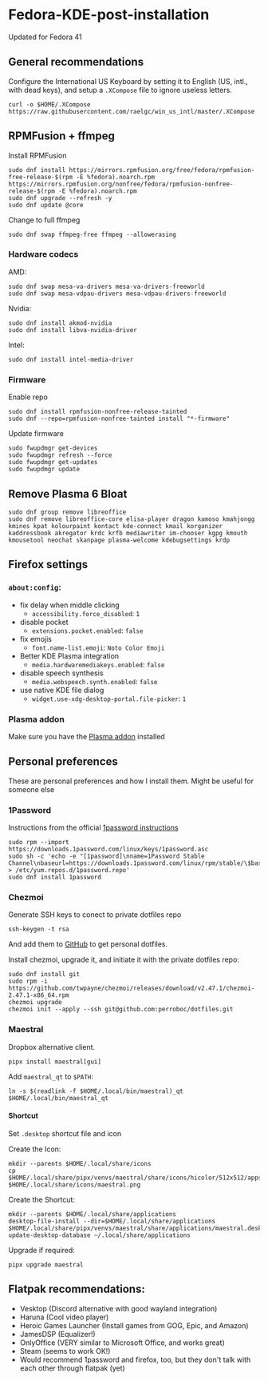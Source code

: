 # Fedora-KDE-post-installation

Updated for Fedora 41

## General recommendations

Configure the International US Keyboard by setting it to English (US, intl., with dead keys), and setup a `.XCompose` file to ignore useless letters.

```
curl -o $HOME/.XCompose https://raw.githubusercontent.com/raelgc/win_us_intl/master/.XCompose
```

## RPMFusion + ffmpeg

Install RPMFusion
```
sudo dnf install https://mirrors.rpmfusion.org/free/fedora/rpmfusion-free-release-$(rpm -E %fedora).noarch.rpm https://mirrors.rpmfusion.org/nonfree/fedora/rpmfusion-nonfree-release-$(rpm -E %fedora).noarch.rpm
sudo dnf upgrade --refresh -y
sudo dnf update @core
```

Change to full ffmpeg

```
sudo dnf swap ffmpeg-free ffmpeg --allowerasing
```

### Hardware codecs
AMD:
```
sudo dnf swap mesa-va-drivers mesa-va-drivers-freeworld
sudo dnf swap mesa-vdpau-drivers mesa-vdpau-drivers-freeworld
```

Nvidia:
```
sudo dnf install akmod-nvidia
sudo dnf install libva-nvidia-driver
```

Intel:
```
sudo dnf install intel-media-driver
```

### Firmware
Enable repo
```
sudo dnf install rpmfusion-nonfree-release-tainted
sudo dnf --repo=rpmfusion-nonfree-tainted install "*-firmware"
```

Update firmware
```
sudo fwupdmgr get-devices
sudo fwupdmgr refresh --force
sudo fwupdmgr get-updates
sudo fwupdmgr update
```

## Remove Plasma 6 Bloat

```
sudo dnf group remove libreoffice
sudo dnf remove libreoffice-core elisa-player dragon kamoso kmahjongg kmines kpat kolourpaint kontact kde-connect kmail korganizer kaddressbook akregator krdc krfb mediawriter im-chooser kgpg kmouth kmousetool neochat skanpage plasma-welcome kdebugsettings krdp
```

## Firefox settings

### `about:config`:

- fix delay when middle clicking
  - `accessibility.force_disabled`: `1`
- disable pocket
  - `extensions.pocket.enabled`: `false`
- fix emojis
  - `font.name-list.emoji`: `Noto Color Emoji`
- Better KDE Plasma integration
  - `media.hardwaremediakeys.enabled`: `false`
- disable speech synthesis
  - `media.webspeech.synth.enabled`: `false`
- use native KDE file dialog
  - `widget.use-xdg-desktop-portal.file-picker`: `1`

### Plasma addon
Make sure you have the [Plasma addon](https://addons.mozilla.org/en-US/firefox/addon/plasma-integration/) installed


## Personal preferences

These are personal preferences and how I install them. Might be useful for someone else

### 1Password

Instructions from the official [1password instructions](https://support.1password.com/install-linux/#fedora-or-red-hat-enterprise-linux)
```
sudo rpm --import https://downloads.1password.com/linux/keys/1password.asc
sudo sh -c 'echo -e "[1password]\nname=1Password Stable Channel\nbaseurl=https://downloads.1password.com/linux/rpm/stable/\$basearch\nenabled=1\ngpgcheck=1\nrepo_gpgcheck=1\ngpgkey=\"https://downloads.1password.com/linux/keys/1password.asc\"" > /etc/yum.repos.d/1password.repo'
sudo dnf install 1password
```

### Chezmoi
Generate SSH keys to conect to private dotfiles repo
```
ssh-keygen -t rsa
```
And add them to [GitHub](https://github.com/settings/ssh/new) to get personal dotfiles.

Install chezmoi, upgrade it, and initiate it with the private dotfiles repo:
```
sudo dnf install git
sudo rpm -i https://github.com/twpayne/chezmoi/releases/download/v2.47.1/chezmoi-2.47.1-x86_64.rpm
chezmoi upgrade
chezmoi init --apply --ssh git@github.com:perroboc/dotfiles.git
```

### Maestral
Dropbox alternative client.
```
pipx install maestral[gui]
```

Add `maestral_qt` to `$PATH`:
```shell
ln -s $(readlink -f $HOME/.local/bin/maestral)_qt $HOME/.local/bin/maestral_qt
```

#### Shortcut

Set `.desktop` shortcut file and icon

Create the Icon:
```
mkdir --parents $HOME/.local/share/icons
cp $HOME/.local/share/pipx/venvs/maestral/share/icons/hicolor/512x512/apps/maestral.png $HOME/.local/share/icons/maestral.png
```

Create the Shortcut:
```
mkdir --parents $HOME/.local/share/applications
desktop-file-install --dir=$HOME/.local/share/applications $HOME/.local/share/pipx/venvs/maestral/share/applications/maestral.desktop
update-desktop-database ~/.local/share/applications
```

Upgrade if required:
```
pipx upgrade maestral
```

## Flatpak recommendations:

- Vesktop (Discord alternative with good wayland integration)
- Haruna (Cool video player)
- Heroic Games Launcher (Install games from GOG, Epic, and Amazon)
- JamesDSP (Equalizer!)
- OnlyOffice (VERY similar to Microsoft Office, and works great)
- Steam (seems to work OK!)
- Would recommend 1password and firefox, too, but they don't talk with each other through flatpak (yet)
